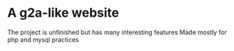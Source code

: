 # A g2a-like website

The project is unfinished but has many interesting features
Made mostly for php and mysql practices
